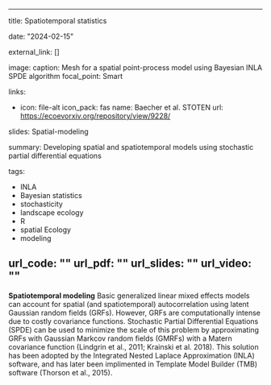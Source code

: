 
---
title: Spatiotemporal statistics

date: "2024-02-15"

external_link: []

image:
  caption: Mesh for a spatial point-process model using Bayesian INLA SPDE algorithm
  focal_point: Smart

links:
- icon: file-alt
  icon_pack: fas
  name: Baecher et al. STOTEN
  url: https://ecoevorxiv.org/repository/view/9228/

slides: Spatial-modeling

summary: Developing spatial and spatiotemporal models using stochastic partial differential equations

tags:
- INLA
- Bayesian statistics 
- stochasticity
- landscape ecology
- R
- spatial Ecology
- modeling

url_code: ""
url_pdf: ""
url_slides: ""
url_video: ""
---

**Spatiotemporal modeling**
Basic generalized linear mixed effects models can account for spatial (and spatiotemporal) autocorrelation using latent Gaussian random fields (GRFs). However, GRFs are computationally intense due to costly covariance functions. Stochastic Partial Differential Equations (SPDE) can be used to minimize the scale of this problem by approximating GRFs with Gaussian Markcov random fields (GMRFs) with a Matern covariance function (Lindgrin et al., 2011; Krainski et al. 2018). This solution has been adopted by the Integrated Nested Laplace Approximation (INLA) software, and has later been implimented in Template Model Builder (TMB) software (Thorson et al., 2015).  